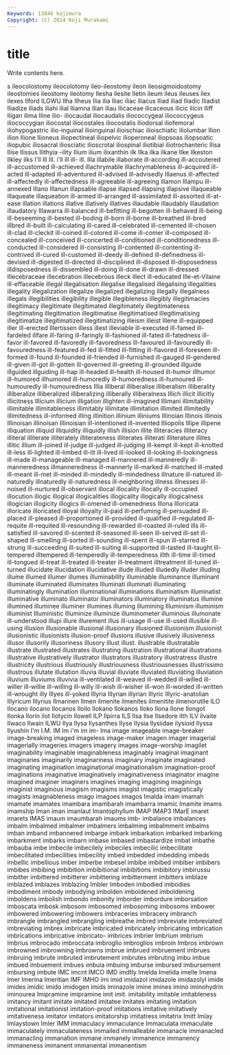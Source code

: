 ```yaml
---
Keywords: 13846 kojimura
Copyright: (C) 2024 Koji Murakami
---
```


# title

Write contents here.



s ileocolostomy
ileocolotomy ileo-ileostomy ileon ileosigmoidostomy ileostomies ileostomy ileotomy Ilesha ilesite Iletin
ileum ileus ileuses ilex ilexes Ilford ILGWU Ilha Ilheus Ilia
ilia Iliac iliac iliacus Iliad iliad Iliadic Iliadist Iliadize iliads
iliahi ilial Iliamna Ilian iliau Ilicaceae ilicaceous ilicic ilicin Iliff
Iligan ilima Iline ilio- iliocaudal iliocaudalis iliococcygeal iliococcygeus iliococcygian iliocostal
iliocostales iliocostalis iliodorsal iliofemoral iliohypogastric ilio-inguinal ilioinguinal ilioischiac ilioischiatic iliolumbar
Ilion ilion Ilione Ilioneus iliopectineal iliopelvic ilioperoneal iliopsoas iliopsoatic iliopubic
iliosacral iliosciatic ilioscrotal iliospinal iliotibial iliotrochanteric Ilisa Ilise Ilissus Ilithyia
-ility Ilium ilium ilixanthin ilk Ilka ilka ilkane Ilke Ilkeston
Ilkley ilks I'll Ill Ill. i'll ill ill- ill. Illa
illabile illaborate ill-according ill-accoutered ill-accustomed ill-achieved illachrymable illachrymableness ill-acquired ill-acted
ill-adapted ill-adventured ill-advised ill-advisedly Illaenus ill-affected ill-affectedly ill-affectedness ill-agreeable ill-agreeing
illamon Illampu ill-annexed Illano Illanun illapsable illapse illapsed illapsing illapsive
illaqueable illaqueate illaqueation ill-armed ill-arranged ill-assimilated ill-assorted ill-at-ease illation illations
illative illatively illatives illaudable illaudably illaudation illaudatory Illawarra ill-balanced ill-befitting
ill-begotten ill-behaved ill-being ill-beseeming ill-bested ill-boding ill-born ill-borne ill-breathed ill-bred
illbred ill-built ill-calculating ill-cared ill-celebrated ill-cemented ill-chosen ill-clad ill-cleckit ill-coined
ill-colored ill-come ill-comer ill-composed ill-concealed ill-conceived ill-concerted ill-conditioned ill-conditionedness ill-conducted
ill-considered ill-consisting ill-contented ill-contenting ill-contrived ill-cured ill-customed ill-deedy ill-defined ill-definedness
ill-devised ill-digested ill-directed ill-disciplined ill-disposed ill-disposedness illdisposedness ill-dissembled ill-doing ill-done
ill-drawn ill-dressed Illecebraceae illecebration illecebrous illeck illect ill-educated Ille-et-Vilaine ill-effaceable
illegal illegalisation illegalise illegalised illegalising illegalities illegality illegalization illegalize illegalized
illegalizing illegally illegalness illegals illegibilities illegibility illegible illegibleness illegibly illegitimacies
illegitimacy illegitimate illegitimated illegitimately illegitimateness illegitimating illegitimation illegitimatise illegitimatised illegitimatising
illegitimatize illegitimatized illegitimatizing illeism illeist Illene ill-equipped iller ill-erected Illertissen
illess illest illeviable ill-executed ill-famed ill-fardeled illfare ill-faring ill-faringly ill-fashioned
ill-fated ill-fatedness ill-favor ill-favored ill-favoredly ill-favoredness ill-favoured ill-favouredly ill-favouredness ill-featured
ill-fed ill-fitted ill-fitting ill-flavored ill-foreseen ill-formed ill-found ill-founded ill-friended ill-furnished
ill-gauged ill-gendered ill-given ill-got ill-gotten ill-governed ill-greeting ill-grounded illguide illguided
illguiding ill-hap ill-headed ill-health ill-housed ill-humor illhumor ill-humored illhumored ill-humoredly
ill-humoredness ill-humoured ill-humouredly ill-humouredness Illia illiberal illiberalise illiberalism illiberality illiberalize
illiberalized illiberalizing illiberally illiberalness Illich illicit illicitly illicitness Illicium illicium
illigation illighten ill-imagined Illimani illimitability illimitable illimitableness illimitably illimitate illimitation
illimited illimitedly illimitedness ill-informed illing illinition illinium illiniums Illinoian Illinois
illinois Illinoisan illinoisan Illinoisian ill-intentioned ill-invented Illiopolis Illipe illipene illiquation
illiquid illiquidity illiquidly illish illision illite illiteracies illiteracy illiteral illiterate
illiterately illiterateness illiterates illiterati illiterature illites illitic illium ill-joined ill-judge
ill-judged ill-judging ill-kempt ill-kept ill-knotted ill-less ill-lighted ill-limbed ill-lit ill-lived
ill-looked ill-looking ill-lookingness ill-made ill-manageable ill-managed ill-mannered ill-manneredly ill-manneredness illmanneredness
ill-mannerly ill-marked ill-matched ill-mated ill-meant ill-met ill-minded ill-mindedly ill-mindedness illnature
ill-natured ill-naturedly illnaturedly ill-naturedness ill-neighboring illness illnesses ill-noised ill-nurtured ill-observant
illocal illocality illocally ill-occupied illocution illogic illogical illogicalities illogicality illogically
illogicalness illogician illogicity illogics ill-omened ill-omenedness Illona Illoricata illoricate illoricated
illoyal illoyalty ill-paid ill-perfuming ill-persuaded ill-placed ill-pleased ill-proportioned ill-provided ill-qualified
ill-regulated ill-requite ill-requited ill-resounding ill-rewarded ill-roasted ill-ruled ills ill-satisfied ill-savored
ill-scented ill-seasoned ill-seen ill-served ill-set ill-shaped ill-smelling ill-sorted ill-sounding ill-spent
ill-spun ill-starred ill-strung ill-succeeding ill-suited ill-suiting ill-supported ill-tasted ill-taught ill-tempered
illtempered ill-temperedly ill-temperedness illth ill-time ill-timed ill-tongued ill-treat ill-treated ill-treater
ill-treatment illtreatment ill-tuned ill-turned illucidate illucidation illucidative illude illuded illudedly
illuder illuding illume illumed illumer illumes illuminability illuminable illuminance illuminant
illuminate illuminated illuminates Illuminati illuminati illuminating illuminatingly illumination illuminational illuminations
illuminatism illuminatist illuminative illuminato illuminator illuminators illuminatory illuminatus illumine illumined
illuminee illuminer illumines illuming illumining Illuminism illuminism illuminist Illuministic Illuminize
illuminize illuminometer illuminous illumonate ill-understood illupi illure illurement illus ill-usage
ill-use ill-used illusible ill-using illusion illusionable illusional illusionary illusioned illusionism
illusionist illusionistic illusionists illusion-proof illusions illusive illusively illusiveness illusor illusorily
illusoriness illusory illust illust. illustrable illustratable illustrate illustrated illustrates illustrating
illustration illustrational illustrations illustrative illustratively illustrator illustrators illustratory illustratress illustre
illustricity illustrious illustriously illustriousness illustriousnesses illustrissimo illustrous illutate illutation illuvia
illuvial illuviate illuviated illuviating illuviation illuvium illuviums illuvivia ill-ventilated ill-weaved
ill-wedded ill-willed ill-willer ill-willie ill-willing ill-willy ill-wish ill-wisher ill-won ill-worded
ill-written ill-wrought illy Illyes ill-yoked Illyria Illyrian illyrian Illyric Illyric-anatolian
Illyricum Illyrius Ilmarinen Ilmen ilmenite ilmenites ilmenitite ilmenorutile ILO Ilocano
ilocano Ilocanos Iloilo Ilokano Ilokanos Iloko Ilona Ilone Ilongot Ilonka
Ilorin ilot Ilotycin Ilowell ILP Ilpirra ILS Ilsa Ilse Ilsedore
ilth ILV ilvaite Ilwaco Ilwain ILWU Ilya Ilysa Ilysanthes Ilyse
Ilysia Ilysiidae ilysioid Ilyssa Ilyushin I'm I.M. IM Im i'm
im im- Ima image imageable image-breaker image-breaking imaged imageless image-maker
imagen imager imagerial imagerially imageries imagers imagery images image-worship imagilet
imaginability imaginable imaginableness imaginably imaginal imaginant imaginaries imaginarily imaginariness imaginary
imaginate imaginated imaginating imagination imaginational imaginationalism imagination-proof imaginations imaginative imaginatively
imaginativeness imaginator imagine imagined imaginer imaginers imagines imaging imagining imaginings
imaginist imaginous imagism imagisms imagist imagistic imagistically imagists imagnableness imago
imagoes imagos Imalda imam imamah imamate imamates imambara imambarah imambarra
imamic Imamite imams imamship Iman iman imanlaut Imantophyllum IMAP IMAP3
IMarE imaret imarets IMAS imaum imaumbarah imaums imb- imbalance imbalances
imbalm imbalmed imbalmer imbalmers imbalming imbalmment imbalms imban imband imbannered
imbarge imbark imbarkation imbarked imbarking imbarkment imbarks imbarn imbase imbased
imbastardize imbat imbathe imbauba imbe imbecile imbecilely imbeciles imbecilic imbecilitate
imbecilitated imbecilities imbecility imbed imbedded imbedding imbeds imbellic imbellious imber
imberbe imbesel imbibe imbibed imbiber imbibers imbibes imbibing imbibition imbibitional
imbibitions imbibitory imbirussu imbitter imbittered imbitterer imbittering imbitterment imbitters imblaze
imblazed imblazes imblazing Imbler Imboden imbodied imbodies imbodiment imbody imbodying
imbolden imboldened imboldening imboldens imbolish imbondo imbonity imborder imbordure imborsation
imboscata imbosk imbosom imbosomed imbosoming imbosoms imbower imbowered imbowering imbowers
imbraceries imbracery imbranch imbrangle imbrangled imbrangling imbreathe imbred imbreviate imbreviated
imbreviating imbrex imbricate imbricated imbricately imbricating imbrication imbrications imbricative imbricato-
imbrices imbrier Imbrium imbrium Imbrius imbrocado imbroccata imbroglio imbroglios imbroin
Imbros imbrown imbrowned imbrowning imbrowns imbrue imbrued imbruement imbrues imbruing
imbrute imbruted imbrutement imbrutes imbruting imbu imbue imbued imbuement imbues
imbuia imbuing imburse imbursed imbursement imbursing imbute IMC imcnt IMCO
IMD imdtly Imelda Imelida imelle Imena Imer Imerina Imeritian IMF
IMHO imi imid imidazol imidazole imidazolyl imide imides imidic imido
imidogen imids iminazole imine imines imino iminohydrin iminourea Imipramine imipramine
imit imit. imitability imitable imitableness imitancy imitant imitate imitated imitatee
imitates imitating imitation imitational imitationist imitation-proof imitations imitative imitatively imitativeness
imitator imitators imitatorship imitatress imitatrix Imitt Imlay Imlaystown Imler IMM
immaculacy immaculance Immaculata immaculate immaculately immaculateness immailed immalleable immanacle immanacled
immanacling immanation immane immanely immanence immanency immaneness immanent immanental immanentism
